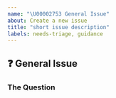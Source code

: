 ```yaml
---
name: "\U00002753 General Issue"
about: Create a new issue
title: "short issue description"
labels: needs-triage, guidance
---
```



## :question: General Issue


### The Question

